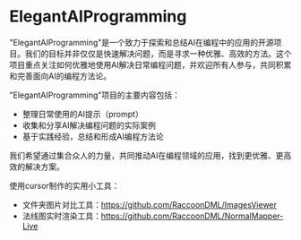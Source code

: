 # ElegantAIProgramming
"ElegantAIProgramming"是一个致力于探索和总结AI在编程中的应用的开源项目。我们的目标并非仅仅是快速解决问题，而是寻求一种优雅、高效的方法。这个项目重点关注如何优雅地使用AI解决日常编程问题，并欢迎所有人参与，共同积累和完善面向AI的编程方法论。

"ElegantAIProgramming"项目的主要内容包括：

- 整理日常使用的AI提示（prompt）
- 收集和分享AI解决编程问题的实际案例
- 基于实践经验，总结和形成AI编程方法论
  
我们希望通过集合众人的力量，共同推动AI在编程领域的应用，找到更优雅、更高效的解决方案。

使用cursor制作的实用小工具：
- 文件夹图片对比工具：https://github.com/RaccoonDML/ImagesViewer
- 法线图实时渲染工具：https://github.com/RaccoonDML/NormalMapper-Live
